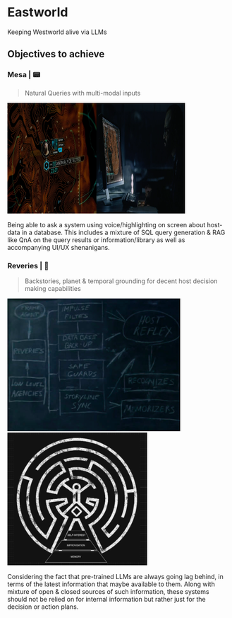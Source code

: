 # Eastworld

Keeping Westworld alive via LLMs

## Objectives to achieve

### Mesa | 📟

> Natural Queries with multi-modal inputs

<img src="assets/bernard-screen.png" height="250px" width="40%"><img src="assets/bernard-screen-2.png" height="250px" width="40%">

Being able to ask a system using voice/highlighting on screen about host-data in a database. This includes a mixture of SQL query generation & RAG like QnA on the query results or information/library as well as accompanying UI/UX shenanigans.

### Reveries | 🧠

> Backstories, planet & temporal grounding for decent host decision making capabilities 

<img src="assets/ford-blackboard.png" height="300px"><img src="assets/c.png" height="300px" >

Considering the fact that pre-trained LLMs are always going lag behind, in terms of the latest information that maybe available to them. Along with mixture of open & closed sources of such information, these systems should not be relied on for internal information but rather just for the decision or action plans.




